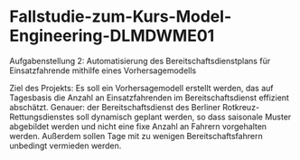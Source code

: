 # Fallstudie-zum-Kurs-Model-Engineering-DLMDWME01
Aufgabenstellung 2: Automatisierung des Bereitschaftsdienstplans für Einsatzfahrende mithilfe eines Vorhersagemodells 

Ziel des Projekts: Es soll ein Vorhersagemodell erstellt werden, das auf Tagesbasis die Anzahl an Einsatzfahrenden im Bereitschaftsdienst effizient abschätzt. Genauer: der Bereitschaftsdienst des Berliner Rotkreuz-Rettungsdienstes soll dynamisch geplant werden, so dass saisonale Muster abgebildet werden und nicht eine fixe Anzahl an Fahrern vorgehalten werden. Außerdem sollen Tage mit zu wenigen Bereitschaftsfahrern unbedingt vermieden werden. 
